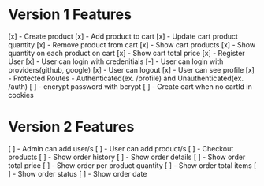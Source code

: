 # Version 1 Features

[x] - Create product
[x] - Add product to cart
[x] - Update cart product quantity
[x] - Remove product from cart
[x] - Show cart products
[x] - Show quantity on each product on cart
[x] - Show cart total price
[x] - Register User
[x] - User can login with credenitials
[-] - User can login with providers(github, google)
[x] - User can logout
[x] - User can see profile
[x] - Protected Routes - Authenticated(ex. /profile) and Unauthenticated(ex. /auth)
[ ] - encrypt password with bcrypt
[ ] - Create cart when no cartId in cookies

# Version 2 Features

[ ] - Admin can add user/s
[ ] - User can add product/s
[ ] - Checkout products
[ ] - Show order history
[ ] - Show order details
[ ] - Show order total price
[ ] - Show order per product quantity
[ ] - Show order total items
[ ] - Show order status
[ ] - Show order date
